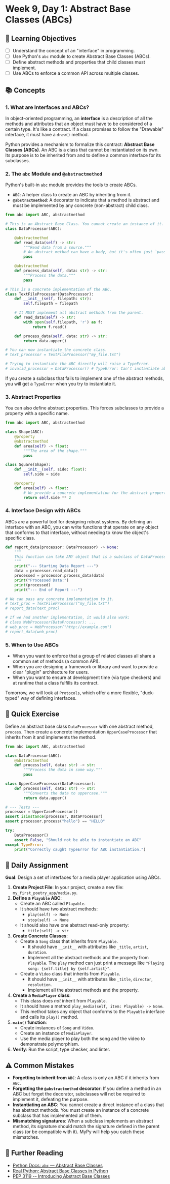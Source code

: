 # Week 9, Day 1: Abstract Base Classes (ABCs)

## 🎯 Learning Objectives
- [ ] Understand the concept of an "interface" in programming.
- [ ] Use Python's `abc` module to create Abstract Base Classes (ABCs).
- [ ] Define abstract methods and properties that child classes must implement.
- [ ] Use ABCs to enforce a common API across multiple classes.

## 📚 Concepts

### 1. What are Interfaces and ABCs?
In object-oriented programming, an **interface** is a description of all the methods and attributes that an object must have to be considered of a certain type. It's like a contract. If a class promises to follow the "Drawable" interface, it must have a `draw()` method.

Python provides a mechanism to formalize this contract: **Abstract Base Classes (ABCs)**. An ABC is a class that cannot be instantiated on its own. Its purpose is to be inherited from and to define a common interface for its subclasses.

### 2. The `abc` Module and `@abstractmethod`
Python's built-in `abc` module provides the tools to create ABCs.
- **`ABC`**: A helper class to create an ABC by inheriting from it.
- **`@abstractmethod`**: A decorator to indicate that a method is abstract and must be implemented by any concrete (non-abstract) child class.

```python
from abc import ABC, abstractmethod

# This is an Abstract Base Class. You cannot create an instance of it.
class DataProcessor(ABC):

    @abstractmethod
    def read_data(self) -> str:
        """Read data from a source."""
        # An abstract method can have a body, but it's often just `pass`.
        pass

    @abstractmethod
    def process_data(self, data: str) -> str:
        """Process the data."""
        pass

# This is a concrete implementation of the ABC.
class TextFileProcessor(DataProcessor):
    def __init__(self, filepath: str):
        self.filepath = filepath

    # It MUST implement all abstract methods from the parent.
    def read_data(self) -> str:
        with open(self.filepath, 'r') as f:
            return f.read()

    def process_data(self, data: str) -> str:
        return data.upper()

# You can now instantiate the concrete class.
# text_processor = TextFileProcessor("my_file.txt")

# Trying to instantiate the ABC directly will raise a TypeError.
# invalid_processor = DataProcessor() # TypeError: Can't instantiate abstract class
```
If you create a subclass that fails to implement one of the abstract methods, you will get a `TypeError` when you try to instantiate it.

### 3. Abstract Properties
You can also define abstract properties. This forces subclasses to provide a property with a specific name.

```python
from abc import ABC, abstractmethod

class Shape(ABC):
    @property
    @abstractmethod
    def area(self) -> float:
        """The area of the shape."""
        pass

class Square(Shape):
    def __init__(self, side: float):
        self.side = side

    @property
    def area(self) -> float:
        # We provide a concrete implementation for the abstract property.
        return self.side ** 2
```

### 4. Interface Design with ABCs
ABCs are a powerful tool for designing robust systems. By defining an interface with an ABC, you can write functions that operate on any object that conforms to that interface, without needing to know the object's specific class.

```python
def report_data(processor: DataProcessor) -> None:
    """
    This function can take ANY object that is a subclass of DataProcessor.
    """
    print("--- Starting Data Report ---")
    data = processor.read_data()
    processed = processor.process_data(data)
    print("Processed Data:")
    print(processed)
    print("--- End of Report ---")

# We can pass any concrete implementation to it.
# text_proc = TextFileProcessor("my_file.txt")
# report_data(text_proc)

# If we had another implementation, it would also work:
# class WebProcessor(DataProcessor): ...
# web_proc = WebProcessor("http://example.com")
# report_data(web_proc)
```

### 5. When to Use ABCs
- When you want to enforce that a group of related classes all share a common set of methods (a common API).
- When you are designing a framework or library and want to provide a clear "plugin" architecture for users.
- When you want to ensure at development time (via type checkers) and at runtime that a class fulfills its contract.

Tomorrow, we will look at `Protocols`, which offer a more flexible, "duck-typed" way of defining interfaces.

## 🔹 Quick Exercise

Define an abstract base class `DataProcessor` with one abstract method, `process`. Then create a concrete implementation `UpperCaseProcessor` that inherits from it and implements the method.

```python
from abc import ABC, abstractmethod

class DataProcessor(ABC):
    @abstractmethod
    def process(self, data: str) -> str:
        """Process the data in some way."""
        pass

class UpperCaseProcessor(DataProcessor):
    def process(self, data: str) -> str:
        """Converts the data to uppercase."""
        return data.upper()

# --- Tests ---
processor = UpperCaseProcessor()
assert isinstance(processor, DataProcessor)
assert processor.process("hello") == "HELLO"

try:
    DataProcessor()
    assert False, "Should not be able to instantiate an ABC"
except TypeError:
    print("Correctly caught TypeError for ABC instantiation.")
```

## 📝 Daily Assignment
**Goal**: Design a set of interfaces for a media player application using ABCs.

1.  **Create Project File**: In your project, create a new file: `my_first_poetry_app/media.py`.
2.  **Define a `Playable` ABC**:
    -   Create an ABC called `Playable`.
    -   It should have two abstract methods:
        -   `play(self) -> None`
        -   `stop(self) -> None`
    -   It should also have one abstract read-only property:
        -   `title(self) -> str`
3.  **Create Concrete Classes**:
    -   Create a `Song` class that inherits from `Playable`.
        -   It should have `__init__` with attributes like `_title`, `artist`, `duration`.
        -   Implement all the abstract methods and the property from `Playable`. The `play` method can just print a message like `"Playing song: {self.title} by {self.artist}"`.
    -   Create a `Video` class that inherits from `Playable`.
        -   It should have `__init__` with attributes like `_title`, `director`, `resolution`.
        -   Implement all the abstract methods and the property.
4.  **Create a `MediaPlayer` class**:
    -   This class does *not* inherit from `Playable`.
    -   It should have a method `play_media(self, item: Playable) -> None`.
    -   This method takes any object that conforms to the `Playable` interface and calls its `play()` method.
5.  **`main()` function**:
    -   Create instances of `Song` and `Video`.
    -   Create an instance of `MediaPlayer`.
    -   Use the media player to play both the song and the video to demonstrate polymorphism.
6.  **Verify**: Run the script, type checker, and linter.

## ⚠️ Common Mistakes
- **Forgetting to inherit from `ABC`**: A class is only an ABC if it inherits from `ABC`.
- **Forgetting the `@abstractmethod` decorator**: If you define a method in an ABC but forget the decorator, subclasses will not be required to implement it, defeating the purpose.
- **Instantiating an ABC**: You cannot create a direct instance of a class that has abstract methods. You must create an instance of a concrete subclass that has implemented all of them.
- **Mismatching signatures**: When a subclass implements an abstract method, its signature should match the signature defined in the parent class (or be compatible with it). MyPy will help you catch these mismatches.

## 📖 Further Reading
- [Python Docs: `abc` — Abstract Base Classes](https://docs.python.org/3/library/abc.html)
- [Real Python: Abstract Base Classes in Python](https://realpython.com/python-interface/)
- [PEP 3119 -- Introducing Abstract Base Classes](https://peps.python.org/pep-3119/)
